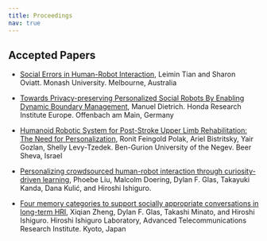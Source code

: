 ```yaml
---
title: Proceedings
nav: true
---
```


## Accepted Papers

<div class="id-pics" markdown="1">
	
- [Social Errors in Human-Robot Interaction](./papers/PLOT-HRI19_paper_1.pdf), Leimin Tian and Sharon Oviatt. Monash University. Melbourne, Australia

- [Towards Privacy-preserving Personalized Social Robots By Enabling Dynamic Boundary Management](./papers/PLOT-HRI19_paper_4.pdf), Manuel Dietrich. Honda Research Institute Europe. Offenbach am Main, Germany

- [Humanoid Robotic System for Post-Stroke Upper Limb Rehabilitation: The Need for Personalization](./papers/PLOT-HRI19_paper_7.pdf), Ronit Feingold Polak, Ariel Bistritsky, Yair Gozlan, Shelly Levy-Tzedek. Ben-Gurion University of the Negev. Beer Sheva, Israel

- [Personalizing crowdsourced human-robot interaction through curiosity-driven learning](./papers/PLOT-HRI19_paper_6.pdf), Phoebe Liu, Malcolm Doering, Dylan F. Glas, Takayuki Kanda, Dana Kulić, and Hiroshi Ishiguro.

- [Four memory categories to support socially appropriate conversations in long-term HRI](./papers/PLOT-HRI19_paper_2.pdf), Xiqian Zheng, Dylan F. Glas, Takashi Minato, and Hiroshi Ishiguro. Hiroshi Ishiguro Laboratory, Advanced Telecommunications Research Institute. Kyoto, Japan
